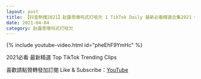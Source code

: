 ```yaml
---
layout: post
title: 【抖音熱搜2021】赵露思嗷呜式打哈欠 1 TikTok Daily 最新必看精選合集2021 04 04
date: 2021-04-04
category: 赵露思嗷呜式打哈欠
---
```


{% include youtube-video.html id="pheEhF9YmHc" %}

2021必看 最新精選 Top TikTok Trending Clips

喜歡請點贊轉發加訂閱 Like & Subscribe：[YouTube](https://www.youtube.com/channel/UCAoR7VcanIPd04uEq_GIylA/videos)

